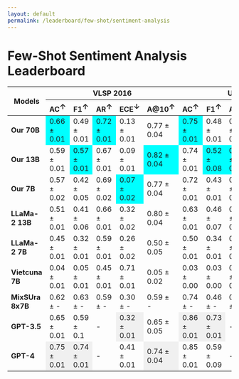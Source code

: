 ```yaml
---
layout: default
permalink: /leaderboard/few-shot/sentiment-analysis
---
```

# Few-Shot Sentiment Analysis Leaderboard

<table class="table table-bordered table-sm w-100 dtHorizontalTable" cellspacing="0">
    <thead>
        <tr>
            <th rowspan="2" class="text-center align-middle"><b>Models</b></th>
            <th colspan="5" class="text-center"><b>VLSP 2016</b></th>
            <th colspan="5" class="text-center"><b>UiT-VSFC</b></th>
        </tr>
        <tr>
            <th class="text-center"><b>AC<span style="vertical-align: super;">↑</span></b></th>
            <th class="text-center"><b>F1<span style="vertical-align: super;">↑</span></b></th>
            <th class="text-center"><b>AR<span style="vertical-align: super;">↑</span></b></th>
            <th class="text-center"><b>ECE<span style="vertical-align: super;">↓</span></b></th>
            <th class="text-center"><b>A@10<span style="vertical-align: super;">↑</span></b></th>
            <th class="text-center"><b>AC<span style="vertical-align: super;">↑</span></b></th>
            <th class="text-center"><b>F1<span style="vertical-align: super;">↑</span></b></th>
            <th class="text-center"><b>AR<span style="vertical-align: super;">↑</span></b></th>
            <th class="text-center"><b>ECE<span style="vertical-align: super;">↓</span></b></th>
            <th class="text-center"><b>A@10<span style="vertical-align: super;">↑</span></b></th>
        </tr>
    </thead>
    <tbody>
        <tr>
            <td class="text-center"><b>Our 70B</b></td>
            <td class="text-center" style="background-color: cyan;">0.66 ± 0.01</td>
            <td class="text-center">0.49 ± 0.01</td>
            <td class="text-center" style="background-color: cyan;">0.72 ± 0.01</td>
            <td class="text-center">0.13 ± 0.01</td>
            <td class="text-center">0.77 ± 0.04</td>
            <td class="text-center" style="background-color: cyan;">0.75 ± 0.01</td>
            <td class="text-center">0.48 ± 0.01</td>
            <td class="text-center">0.81 ± 0.01</td>
            <td class="text-center">0.16 ± 0.01</td>
            <td class="text-center">0.71 ± 0.02</td>
        </tr>
        <tr>
            <td class="text-center"><b>Our 13B</b></td>
            <td class="text-center">0.59 ± 0.01</td>
            <td class="text-center" style="background-color: cyan;">0.57 ± 0.01</td>
            <td class="text-center">0.67 ± 0.01</td>
            <td class="text-center">0.09 ± 0.01</td>
            <td class="text-center" style="background-color: cyan;">0.82 ± 0.04</td>
            <td class="text-center">0.74 ± 0.01</td>
            <td class="text-center" style="background-color: cyan;">0.52 ± 0.08</td>
            <td class="text-center" style="background-color: cyan;">0.83 ± 0.01</td>
            <td class="text-center" style="background-color: cyan;">0.10 ± 0.01</td>
            <td class="text-center">0.87 ± 0.02</td>
        </tr>
        <tr>
            <td class="text-center"><b>Our 7B</b></td>
            <td class="text-center">0.57 ± 0.02</td>
            <td class="text-center">0.42 ± 0.05</td>
            <td class="text-center">0.69 ± 0.02</td>
            <td class="text-center" style="background-color: cyan;">0.07 ± 0.02</td>
            <td class="text-center">0.77 ± 0.04</td>
            <td class="text-center">0.72 ± 0.01</td>
            <td class="text-center">0.43 ± 0.01</td>
            <td class="text-center">0.78 ± 0.01</td>
            <td class="text-center">0.13 ± 0.01</td>
            <td class="text-center" style="background-color: cyan;">0.95 ± 0.03</td>
        </tr>
        <tr>
            <td class="text-center"><b>LLaMa-2 13B</b></td>
            <td class="text-center">0.51 ± 0.01</td>
            <td class="text-center">0.41 ± 0.06</td>
            <td class="text-center">0.66 ± 0.01</td>
            <td class="text-center">0.32 ± 0.02</td>
            <td class="text-center">0.80 ± 0.04</td>
            <td class="text-center">0.63 ± 0.01</td>
            <td class="text-center">0.46 ± 0.07</td>
            <td class="text-center">0.71 ± 0.01</td>
            <td class="text-center">0.13 ± 0.01</td>
            <td class="text-center">0.88 ± 0.02</td>
        </tr>
        <tr>
            <td class="text-center"><b>LLaMa-2 7B</b></td>
            <td class="text-center">0.45 ± 0.01</td>
            <td class="text-center">0.32 ± 0.01</td>
            <td class="text-center">0.59 ± 0.01</td>
            <td class="text-center">0.26 ± 0.02</td>
            <td class="text-center">0.50 ± 0.05</td>
            <td class="text-center">0.50 ± 0.01</td>
            <td class="text-center">0.34 ± 0.01</td>
            <td class="text-center">0.69 ± 0.01</td>
            <td class="text-center">0.23 ± 0.01</td>
            <td class="text-center">0.62 ± 0.03</td>
        </tr>
        <tr>
            <td class="text-center"><b>Vietcuna 7B</b></td>
            <td class="text-center">0.04 ± 0.01</td>
            <td class="text-center">0.05 ± 0.01</td>
            <td class="text-center">0.45 ± 0.01</td>
            <td class="text-center">0.71 ± 0.01</td>
            <td class="text-center">0.05 ± 0.02</td>
            <td class="text-center">0.03 ± 0.00</td>
            <td class="text-center">0.03 ± 0.00</td>
            <td class="text-center">0.53 ± 0.01</td>
            <td class="text-center">0.50 ± 0.00</td>
            <td class="text-center">0.01 ± 0.00</td>
        </tr>
        <tr>
            <td class="text-center"><b>MixSUra 8x7B</b></td>
            <td class="text-center">0.62 ± -</td>
            <td class="text-center">0.63 ± -</td>
            <td class="text-center">0.59 ± -</td>
            <td class="text-center">0.30 ± -</td>
            <td class="text-center">0.59 ± -</td>
            <td class="text-center">0.74 ± -</td>
            <td class="text-center">0.46 ± -</td>
            <td class="text-center">0.63 ± -</td>
            <td class="text-center">0.23 ± -</td>
            <td class="text-center">0.655 ± -</td>
        </tr>
        <tr>
            <td class="text-center"><b>GPT-3.5</b></td>
            <td class="text-center">0.65 ± 0.01</td>
            <td class="text-center">0.59 ± 0.1</td>
            <td class="text-center">-</td>
            <td class="text-center" style="background-color: #f0f0f0;">0.32 ± 0.01</td>
            <td class="text-center">0.65 ± 0.05</td>
            <td class="text-center" style="background-color: #f0f0f0;">0.86 ± 0.01</td>
            <td class="text-center" style="background-color: #f0f0f0;">0.73 ± 0.01</td>
            <td class="text-center">-</td>
            <td class="text-center" style="background-color: #f0f0f0;">0.52 ± 0.01</td>
            <td class="text-center" style="background-color: #f0f0f0;">0.86 ± 0.02</td>
        </tr>
        <tr>
            <td class="text-center"><b>GPT-4</b></td>
            <td class="text-center" style="background-color: #f0f0f0;">0.75 ± 0.01</td>
            <td class="text-center" style="background-color: #f0f0f0;">0.74 ± 0.01</td>
            <td class="text-center">-</td>
            <td class="text-center">0.41 ± 0.01</td>
            <td class="text-center" style="background-color: #f0f0f0;">0.74 ± 0.04</td>
            <td class="text-center">0.85 ± 0.01</td>
            <td class="text-center">0.59 ± 0.09</td>
            <td class="text-center">-</td>
            <td class="text-center" style="background-color: #f0f0f0;">0.52 ± 0.01</td>
            <td class="text-center">0.85 ± 0.02</td>
        </tr>
    </tbody>
</table>
